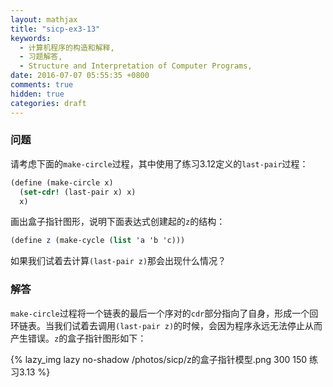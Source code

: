 ```yaml
---
layout: mathjax
title: "sicp-ex3-13"
keywords:
  - 计算机程序的构造和解释,
  - 习题解答,
  - Structure and Interpretation of Computer Programs,
date: 2016-07-07 05:55:35 +0800
comments: true
hidden: true
categories: draft
---
```


### 问题

请考虑下面的`make-circle`过程，其中使用了练习3.12定义的`last-pair`过程：

``` scheme
(define (make-circle x)
  (set-cdr! (last-pair x) x)
  x)
```

画出盒子指针图形，说明下面表达式创建起的`z`的结构：

``` scheme
(define z (make-cycle (list 'a 'b 'c)))
```

如果我们试着去计算`(last-pair z)`那会出现什么情况？

### 解答

`make-circle`过程将一个链表的最后一个序对的`cdr`部分指向了自身，形成一个回环链表。当我们试着去调用`(last-pair z)`的时候，会因为程序永远无法停止从而产生错误。`z`的盒子指针图形如下：

{% lazy_img lazy no-shadow /photos/sicp/z的盒子指针模型.png 300 150 练习3.13 %}
